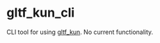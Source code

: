 # gltf_kun_cli

CLI tool for using [gltf_kun](https://github.com/unavi-xyz/gltf_kun). No current functionality.
